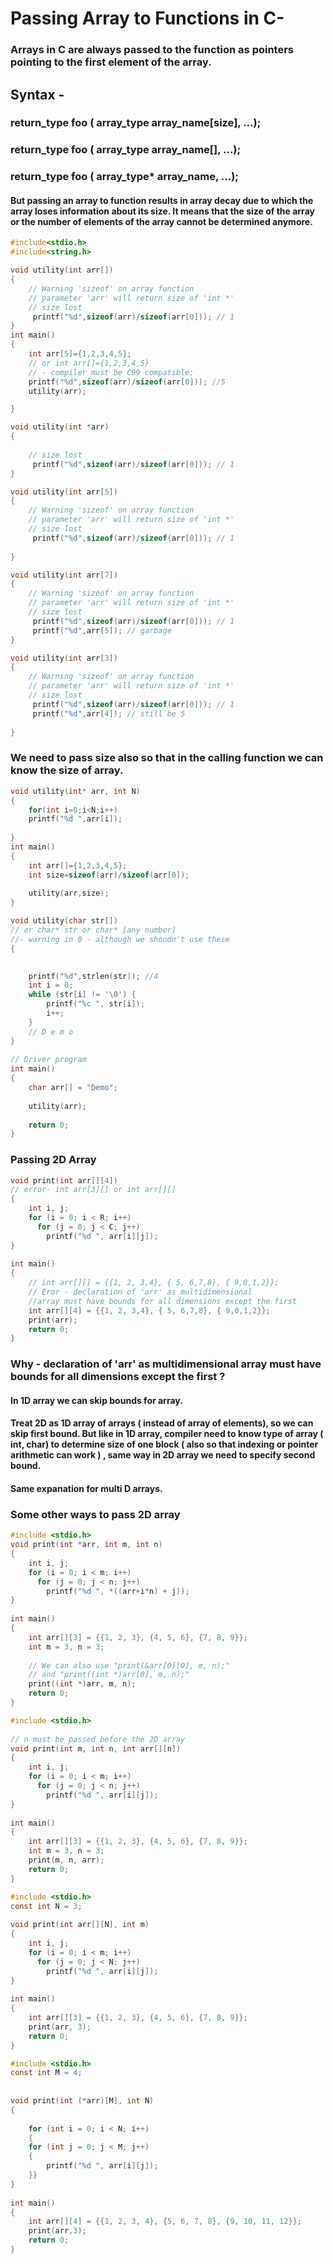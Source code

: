 #  Passing Array to Functions in C-


### Arrays in C are always passed to the function as pointers pointing to the first element of the array.

## Syntax -
### return_type foo ( array_type array_name[size], ...);
### return_type foo ( array_type array_name[], ...);
### return_type foo ( array_type* array_name, ...);



#### But passing an array to function results in array decay due to which the array loses information about its size. It means that the size of the array or the number of elements of the array cannot be determined anymore.


```C
#include<stdio.h>
#include<string.h>

void utility(int arr[])
{   
    // Warning 'sizeof' on array function
    // parameter 'arr' will return size of 'int *' 
    // size lost
     printf("%d",sizeof(arr)/sizeof(arr[0])); // 1
}
int main()
{
    int arr[5]={1,2,3,4,5}; 
    // or int arr[]={1,2,3,4,5}
    // - compiler must be C99 compatible;
    printf("%d",sizeof(arr)/sizeof(arr[0])); //5
    utility(arr);

}
```
```C
void utility(int *arr)
{   
     
    // size lost
     printf("%d",sizeof(arr)/sizeof(arr[0])); // 1
}

```
```C
void utility(int arr[5])
{   
    // Warning 'sizeof' on array function 
    // parameter 'arr' will return size of 'int *' 
    // size lost
     printf("%d",sizeof(arr)/sizeof(arr[0])); // 1
   
}
```

```C
void utility(int arr[7])
{   
    // Warning 'sizeof' on array function
    // parameter 'arr' will return size of 'int *' 
    // size lost
     printf("%d",sizeof(arr)/sizeof(arr[0])); // 1
     printf("%d",arr[5]); // garbage
}

```
```C
void utility(int arr[3])
{   
    // Warning 'sizeof' on array function 
    // parameter 'arr' will return size of 'int *' 
    // size lost
     printf("%d",sizeof(arr)/sizeof(arr[0])); // 1
     printf("%d",arr[4]); // still be 5
   
}

```

### We need to pass size also so that in the calling function we can know the size of array.
```C
void utility(int* arr, int N)
{  
    for(int i=0;i<N;i++)
    printf("%d ",arr[i]);
   
}
int main()
{
    int arr[]={1,2,3,4,5};
    int size=sizeof(arr)/sizeof(arr[0]);
    
    utility(arr,size);
}

```
```C
void utility(char str[])  
// or char* str or char* [any number] 
//- warning in 0 - although we shoudn't use these
{
  

    printf("%d",strlen(str)); //4
    int i = 0;
    while (str[i] != '\0') {
        printf("%c ", str[i]);
        i++;
    }
    // D e m o
}
 
// Driver program
int main()
{
    char arr[] = "Demo";
 
    utility(arr);
 
    return 0;
}
```

### Passing 2D Array

```C
void print(int arr[][4])  
// error- int arr[3][] or int arr[][]
{
    int i, j;
    for (i = 0; i < R; i++)
      for (j = 0; j < C; j++)
        printf("%d ", arr[i][j]);
}
 
int main()
{
    // int arr[][] = {{1, 2, 3,4}, { 5, 6,7,8}, { 9,0,1,2}}; 
    // Eror - declaration of 'arr' as multidimensional 
    //array must have bounds for all dimensions except the first
    int arr[][4] = {{1, 2, 3,4}, { 5, 6,7,8}, { 9,0,1,2}};
    print(arr);
    return 0;
}
```

### Why - declaration of 'arr' as multidimensional array must have bounds for all dimensions except the first ?

#### In 1D array we can skip bounds for array.
#### Treat 2D as 1D array of arrays ( instead of array of elements), so we can skip first bound. But like in 1D array, compiler need to know type of array ( int, char) to determine size of one block ( also so that indexing or pointer arithmetic can work ) , same way in 2D array we need to specify second bound.
#### Same expanation for multi D arrays.
### Some other ways to pass 2D array    
```C
#include <stdio.h>
void print(int *arr, int m, int n)
{
    int i, j;
    for (i = 0; i < m; i++)
      for (j = 0; j < n; j++)
        printf("%d ", *((arr+i*n) + j));
}
 
int main()
{
    int arr[][3] = {{1, 2, 3}, {4, 5, 6}, {7, 8, 9}};
    int m = 3, n = 3;
 
    // We can also use "print(&arr[0][0], m, n);"
    // and "print((int *)arr[0], m, n);"
    print((int *)arr, m, n);
    return 0;
}
```

```C
#include <stdio.h>
 
// n must be passed before the 2D array
void print(int m, int n, int arr[][n])
{
    int i, j;
    for (i = 0; i < m; i++)
      for (j = 0; j < n; j++)
        printf("%d ", arr[i][j]);
}
 
int main()
{
    int arr[][3] = {{1, 2, 3}, {4, 5, 6}, {7, 8, 9}};
    int m = 3, n = 3;
    print(m, n, arr);
    return 0;
}

```


```C
#include <stdio.h>
const int N = 3;
 
void print(int arr[][N], int m)
{
    int i, j;
    for (i = 0; i < m; i++)
      for (j = 0; j < N; j++)
        printf("%d ", arr[i][j]);
}
 
int main()
{
    int arr[][3] = {{1, 2, 3}, {4, 5, 6}, {7, 8, 9}};
    print(arr, 3);
    return 0;
}
```



```C
#include <stdio.h>
const int M = 4;
 
 
void print(int (*arr)[M], int N)
{
 
    for (int i = 0; i < N; i++)
    {
    for (int j = 0; j < M; j++)
    {
        printf("%d ", arr[i][j]);
    }}
}
 
int main()
{
    int arr[][4] = {{1, 2, 3, 4}, {5, 6, 7, 8}, {9, 10, 11, 12}};
    print(arr,3);
    return 0;
}

```